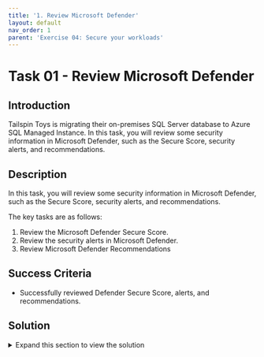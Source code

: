 ```yaml
---
title: '1. Review Microsoft Defender'
layout: default
nav_order: 1
parent: 'Exercise 04: Secure your workloads'
---
```


# Task 01 - Review Microsoft Defender

## Introduction

Tailspin Toys is migrating their on-premises SQL Server database to Azure SQL Managed Instance. In this task, you will review some security information in Microsoft Defender, such as the Secure Score, security alerts, and recommendations. 

## Description

In this task, you will review some security information in Microsoft Defender, such as the Secure Score, security alerts, and recommendations.

The key tasks are as follows:
1. Review the Microsoft Defender Secure Score.
2. Review the security alerts in Microsoft Defender.
3. Review Microsoft Defender Recommendations

## Success Criteria

* Successfully reviewed Defender Secure Score, alerts, and recommendations.

## Solution

<details markdown="block">
<summary>Expand this section to view the solution</summary>

1. Sign in to the [Azure Portal](https://portal.azure.com). Ensure that you're using a subscription associated with the same resources you created during the lab set up.

2. In the **Search resources, services, and docs** box at the top of the portal, search for **Microsoft Defender for Cloud**, then select the **Microsoft Defender for Cloud** service.

3. On the **Microsoft Defender for Cloud \| Overview** blade, in the **Security posture** tile, review your **Secure Score**.

    >**Note**: Selecting the secure score chart lets you determine how the value has been calculated.

4. Navigate back to the **Microsoft Defender for Cloud \| Overview** blade, under the **General** section, select **Security alerts**.

    >**Note**: In this window, you can view and analyze all Microsoft Defender security alerts fired.

5. Navigate back to the **Microsoft Defender for Cloud \| Overview** blade, under the **General** section, select **Recommendations**.

    >**Note**: In this window, you can view all Microsoft Defender recommendations and your progress in implementing such recommendations.

</details>
